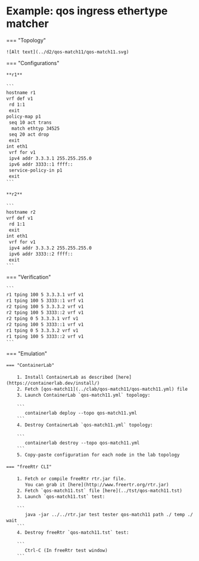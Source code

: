 # Example: qos ingress ethertype matcher

=== "Topology"

    ![Alt text](../d2/qos-match11/qos-match11.svg)

=== "Configurations"

    **r1**

    ```
    hostname r1
    vrf def v1
     rd 1:1
     exit
    policy-map p1
     seq 10 act trans
      match ethtyp 34525
     seq 20 act drop
     exit
    int eth1
     vrf for v1
     ipv4 addr 3.3.3.1 255.255.255.0
     ipv6 addr 3333::1 ffff::
     service-policy-in p1
     exit
    ```

    **r2**

    ```
    hostname r2
    vrf def v1
     rd 1:1
     exit
    int eth1
     vrf for v1
     ipv4 addr 3.3.3.2 255.255.255.0
     ipv6 addr 3333::2 ffff::
     exit
    ```

=== "Verification"

    ```
    r1 tping 100 5 3.3.3.1 vrf v1
    r1 tping 100 5 3333::1 vrf v1
    r2 tping 100 5 3.3.3.2 vrf v1
    r2 tping 100 5 3333::2 vrf v1
    r2 tping 0 5 3.3.3.1 vrf v1
    r2 tping 100 5 3333::1 vrf v1
    r1 tping 0 5 3.3.3.2 vrf v1
    r1 tping 100 5 3333::2 vrf v1
    ```

=== "Emulation"

    === "ContainerLab"

        1. Install ContainerLab as described [here](https://containerlab.dev/install/)  
        2. Fetch [qos-match11](../clab/qos-match11/qos-match11.yml) file  
        3. Launch ContainerLab `qos-match11.yml` topology:  

        ```
           containerlab deploy --topo qos-match11.yml  
        ```
        4. Destroy ContainerLab `qos-match11.yml` topology:  

        ```
           containerlab destroy --topo qos-match11.yml  
        ```
        5. Copy-paste configuration for each node in the lab topology

    === "freeRtr CLI"

        1. Fetch or compile freeRtr rtr.jar file.  
           You can grab it [here](http://www.freertr.org/rtr.jar)  
        2. Fetch `qos-match11.tst` file [here](../tst/qos-match11.tst)  
        3. Launch `qos-match11.tst` test:  

        ```
           java -jar ../../rtr.jar test tester qos-match11 path ./ temp ./ wait
        ```
        4. Destroy freeRtr `qos-match11.tst` test:  

        ```
           Ctrl-C (In freeRtr test window)
        ```

